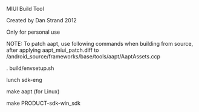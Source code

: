 MIUI Build Tool

Created by Dan Strand 2012

Only for personal use

NOTE: To patch aapt, use following commands when building from source, after applying aapt_miui_patch.diff to /android_source/frameworks/base/tools/aapt/AaptAssets.ccp

. build/envsetup.sh

lunch sdk-eng

make aapt (for Linux)

make PRODUCT-sdk-win_sdk
